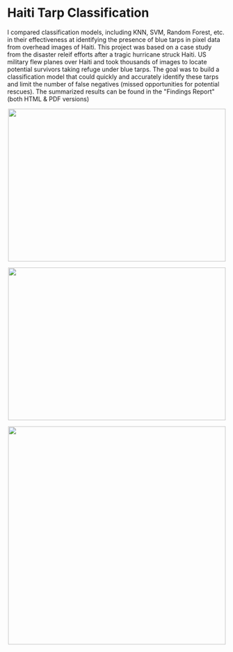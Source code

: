 # Haiti Tarp Classification
I compared classification models, including KNN, SVM, Random Forest, etc. in their effectiveness at identifying the presence of blue tarps in pixel data from overhead images of Haiti. This project was based on a case study from the disaster releif efforts after a tragic hurricane struck Haiti. US military flew planes over Haiti and took thousands of images to locate potential survivors taking refuge under blue tarps. The goal was to build a classification model that could quickly and accurately identify these tarps and limit the number of false negatives (missed opportunities for potential rescues). The summarized results can be found in the "Findings Report" (both HTML & PDF versions)


<p align="center">
  <img src="https://user-images.githubusercontent.com/22042509/176331065-f956a468-b254-4f34-af73-8d199eb90d4f.png" width="500" height="350">
</p>

<p align="center">
  <img src="https://user-images.githubusercontent.com/22042509/176331522-46c5edbf-65c3-4d10-9b19-2b2769f8e7b6.png" width="500" height="350">
</p>

<p align="center">
  <img src="https://user-images.githubusercontent.com/22042509/176331609-46364a9e-6874-465c-9dcc-1d45d247cdc9.png" width="500" height="500">
</p>






